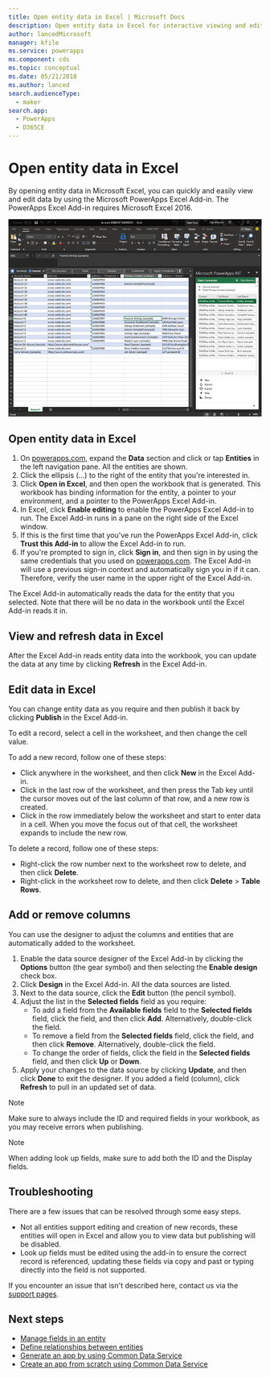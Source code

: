 ```yaml
---
title: Open entity data in Excel | Microsoft Docs
description: Open entity data in Excel for interactive viewing and editing.
author: lancedMicrosoft
manager: kfile
ms.service: powerapps
ms.component: cds
ms.topic: conceptual
ms.date: 05/21/2018
ms.author: lanced
search.audienceType: 
  - maker
search.app: 
  - PowerApps
  - D365CE
---
```

# Open entity data in Excel
By opening entity data in Microsoft Excel, you can quickly and easily view and edit data by using the Microsoft PowerApps Excel Add-in. The PowerApps Excel Add-in requires Microsoft Excel 2016.

![Excel Add-in](./media/data-platform-cds-excel-addin/ExcelAddin.png "PowerApps Excel Add-in")

## Open entity data in Excel
1. On [powerapps.com](https://web.powerapps.com/?utm_source=padocs&utm_medium=linkinadoc&utm_campaign=referralsfromdoc), expand the **Data** section and click or tap **Entities** in the left navigation pane. All the entities are shown.
2. Click the ellipsis (...) to the right of the entity that you're interested in.
3. Click **Open in Excel**, and then open the workbook that is generated. This workbook has binding information for the entity, a pointer to your environment, and a pointer to the PowerApps Excel Add-in.  
4. In Excel, click **Enable editing** to enable the PowerApps Excel Add-in to run. The Excel Add-in runs in a pane on the right side of the Excel window.
5. If this is the first time that you've run the PowerApps Excel Add-in, click **Trust this Add-in** to allow the Excel Add-in to run.
6. If you're prompted to sign in, click **Sign in**, and then sign in by using the same credentials that you used on [powerapps.com](https:///?utm_source=padocs&utm_medium=linkinadoc&utm_campaign=referralsfromdoc). The Excel Add-in will use a previous sign-in context and automatically sign you in if it can. Therefore, verify the user name in the upper right of the Excel Add-in.

The Excel Add-in automatically reads the data for the entity that you selected. Note that there will be no data in the workbook until the Excel Add-in reads it in.

## View and refresh data in Excel
After the Excel Add-in reads entity data into the workbook, you can update the data at any time by clicking **Refresh** in the Excel Add-in.

## Edit data in Excel
You can change entity data as you require and then publish it back by clicking **Publish** in the Excel Add-in.

To edit a record, select a cell in the worksheet, and then change the cell value.

To add a new record, follow one of these steps:

* Click anywhere in the worksheet, and then click **New** in the Excel Add-in.
* Click in the last row of the worksheet, and then press the Tab key until the cursor moves out of the last column of that row, and a new row is created.
* Click in the row immediately below the worksheet and start to enter data in a cell. When you move the focus out of that cell, the worksheet expands to include the new row.

To delete a record, follow one of these steps:

* Right-click the row number next to the worksheet row to delete, and then click **Delete**.
* Right-click in the worksheet row to delete, and then click **Delete** > **Table Rows**.

## Add or remove columns
You can use the designer to adjust the columns and entities that are automatically added to the worksheet.

1. Enable the data source designer of the Excel Add-in by clicking the **Options** button (the gear symbol) and then selecting the **Enable design** check box.
2. Click **Design** in the Excel Add-in. All the data sources are listed.
3. Next to the data source, click the **Edit** button (the pencil symbol).
4. Adjust the list in the **Selected fields** field as you require:
   * To add a field from the **Available fields** field to the **Selected fields** field, click the field, and then click **Add**. Alternatively, double-click the field.
   * To remove a field from the **Selected fields** field, click the field, and then click **Remove**. Alternatively, double-click the field.
   * To change the order of fields, click the field in the **Selected fields** field, and then click **Up** or **Down**.
5. Apply your changes to the data source by clicking **Update**, and then click **Done** to exit the designer. If you added a field (column), click **Refresh** to pull in an updated set of data.

> [!NOTE]
> Make sure to always include the ID and required fields in your workbook, as you may receive errors when publishing.

> [!NOTE]
> When adding look up fields, make sure to add both the ID and the Display fields.

## Troubleshooting
There are a few issues that can be resolved through some easy steps.

* Not all entities support editing and creation of new records, these entities will open in Excel and allow you to view data but publishing will be disabled.
* Look up fields must be edited using the add-in to ensure the correct record is referenced, updating these fields via copy and past or typing directly into the field is not supported.


If you encounter an issue that isn't described here, contact us via the [support pages](https://powerapps.microsoft.com/support/).

## Next steps
* [Manage fields in an entity](data-platform-manage-fields.md)
* [Define relationships between entities](data-platform-entity-lookup.md)
* [Generate an app by using Common Data Service](../canvas-apps/data-platform-create-app.md)
* [Create an app from scratch using Common Data Service](../canvas-apps/data-platform-create-app-scratch.md)


